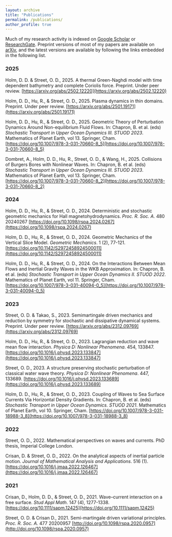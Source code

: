 ```yaml
---
layout: archive
title: "Publications"
permalink: /publications/
author_profile: true
---
```


Much of my research activity is indexed on [Google Scholar](https://scholar.google.com/citations?user=kUSX6JcAAAAJ&hl=en) or [ResearchGate](https://www.researchgate.net/profile/Oliver-Street-3). Preprint versions of most of my papers are available on [arXiv](http://arxiv.org/a/street_o_1), and the latest versions are available by following the links embedded in the following list.

### 2025

Holm, D. D. & Street, O. D., 2025. A thermal Green-Naghdi model with time dependent bathymetry and complete Coriolis force. Preprint. Under peer review. [https://arxiv.org/abs/2502.12220](https://arxiv.org/abs/2502.12220)

Holm, D. D., Hu, R., & Street, O. D., 2025. Plasma dynamics in thin domains. Preprint. Under peer review. [https://arxiv.org/abs/2501.19171](https://arxiv.org/abs/2501.19171)

Holm, D. D., Hu, R., & Street, O. D., 2025. Geometric Theory of Perturbation Dynamics Around Non-equilibrium Fluid Flows. In: Chapron, B. et al. (eds) *Stochastic Transport in Upper Ocean Dynamics III. STUOD 2023*. Mathematics of Planet Earth, vol 13. Springer, Cham. [https://doi.org/10.1007/978-3-031-70660-8_5](https://doi.org/10.1007/978-3-031-70660-8_5)

Dombret, A., Holm, D. D., Hu, R., Street, O. D., & Wang, H., 2025. Collisions of Burgers Bores with Nonlinear Waves. In: Chapron, B. et al. (eds) *Stochastic Transport in Upper Ocean Dynamics III. STUOD 2023*. Mathematics of Planet Earth, vol 13. Springer, Cham. [https://doi.org/10.1007/978-3-031-70660-8_2](https://doi.org/10.1007/978-3-031-70660-8_2)

### 2024

Holm, D. D., Hu, R., & Street, O. D., 2024. Deterministic and stochastic geometric mechanics for Hall magnetohydrodynamics. *Proc. R. Soc. A.* 480 20240267 [https://doi.org/10.1098/rspa.2024.0267](https://doi.org/10.1098/rspa.2024.0267)

Holm, D. D., Hu, R., & Street, O. D., 2024. Geometric Mechanics of the Vertical Slice Model. *Geometric Mechanics*. 1 (2), 77-121. [https://doi.org/10.1142/S2972458924500011](https://doi.org/10.1142/S2972458924500011)

Holm, D. D., Hu, R., & Street, O. D., 2024. On the Interactions Between Mean Flows and Inertial Gravity Waves in the WKB Approximation. In: Chapron, B. et al. (eds) *Stochastic Transport in Upper Ocean Dynamics II. STUOD 2022*. Mathematics of Planet Earth, vol 11. Springer, Cham. [https://doi.org/10.1007/978-3-031-40094-0_5](https://doi.org/10.1007/978-3-031-40094-0_5)

### 2023

Street, O. D. & Takao, S., 2023. Semimartingale driven mechanics and reduction by symmetry for stochastic and dissipative dynamical systems. Preprint. Under peer review. [https://arxiv.org/abs/2312.09769](https://arxiv.org/abs/2312.09769)

Holm, D. D., Hu, R., & Street, O. D., 2023. Lagrangian reduction and wave mean flow interaction. *Physica D: Nonlinear Phenomena*. 454, 133847. [https://doi.org/10.1016/j.physd.2023.133847](https://doi.org/10.1016/j.physd.2023.133847)

Street, O. D., 2023. A structure preserving stochastic perturbation of classical water wave theory. *Physica D: Nonlinear Phenomena*. 447, 133689. [https://doi.org/10.1016/j.physd.2023.133689](https://doi.org/10.1016/j.physd.2023.133689)

Holm, D. D., Hu, R., & Street, O. D., 2023. Coupling of Waves to Sea Surface Currents Via Horizontal Density Gradients. In: Chapron, B. et al. (eds) *Stochastic Transport in Upper Ocean Dynamics. STUOD 2021*. Mathematics of Planet Earth, vol 10. Springer, Cham. [https://doi.org/10.1007/978-3-031-18988-3_8](https://doi.org/10.1007/978-3-031-18988-3_8)

### 2022

Street, O. D., 2022. Mathematical perspectives on waves and currents. PhD thesis, Imperial College London.

Crisan, D. & Street, O. D., 2022. On the analytical aspects of inertial particle motion. *Journal of Mathematical Analysis and Applications*. 516 (1). [https://doi.org/10.1016/j.jmaa.2022.126467](https://doi.org/10.1016/j.jmaa.2022.126467)

### 2021

Crisan, D., Holm, D. D., & Street, O. D., 2021. Wave–current interaction on a free surface. *Stud Appl Math*. 147 (4), 1277-1338. [https://doi.org/10.1111/sapm.12425](https://doi.org/10.1111/sapm.12425)

Street, O. D. & Crisan D., 2021. Semi-martingale driven variational principles. *Proc. R. Soc. A.* 477 20200957 [http://doi.org/10.1098/rspa.2020.0957](http://doi.org/10.1098/rspa.2020.0957)
